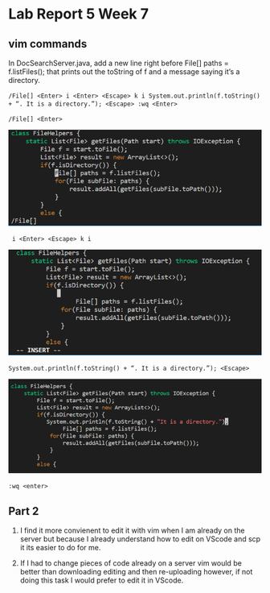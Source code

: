 # Lab Report 5 Week 7
## vim commands

In DocSearchServer.java, add a new line right before File[] paths = f.listFiles(); that prints out the toString of f and a message saying it’s a directory.


```
/File[] <Enter> i <Enter> <Escape> k i System.out.println(f.toString() + “. It is a directory.”); <Escape> :wq <Enter>
```

```
/File[] <Enter>
```

![image](vim1.png)

```
 i <Enter> <Escape> k i 
```
![image](vim2.png)

```
System.out.println(f.toString() + “. It is a directory.”); <Escape>
```
![image](vim3.png)

```
:wq <enter>
```

## Part 2

1. I find it more convienent to edit it with vim when I am already on the server but because I already understand how to edit on VScode and scp it its easier to do for me.

2. If I had to change pieces of code already on a server vim would be better than downloading editing and then re-uploading however, if not doing this task I would prefer to edit it in VScode.

